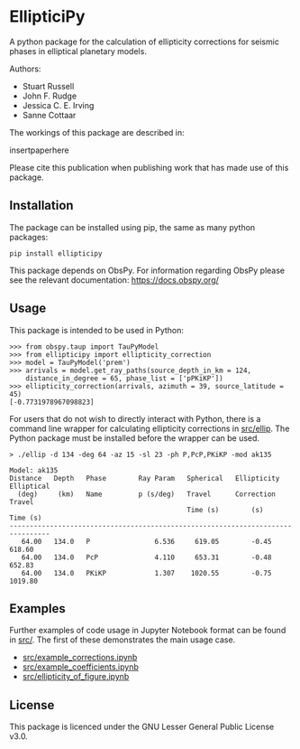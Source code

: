 # EllipticiPy

A python package for the calculation of ellipticity corrections for seismic phases in elliptical planetary models.

Authors:
- Stuart Russell
- John F. Rudge
- Jessica C. E. Irving
- Sanne Cottaar

The workings of this package are described in:

insertpaperhere

Please cite this publication when publishing work that has made use of this package.


## Installation

The package can be installed using pip, the same as many python packages:

```
pip install ellipticipy
```

This package depends on ObsPy. For information regarding ObsPy please see the relevant documentation: https://docs.obspy.org/

## Usage

This package is intended to be used in Python:

```
>>> from obspy.taup import TauPyModel
>>> from ellipticipy import ellipticity_correction
>>> model = TauPyModel('prem')
>>> arrivals = model.get_ray_paths(source_depth_in_km = 124,
    distance_in_degree = 65, phase_list = ['pPKiKP'])
>>> ellipticity_correction(arrivals, azimuth = 39, source_latitude = 45)
[-0.7731978967098823]
```

For users that do not wish to directly interact with Python, there is a command line wrapper for calculating ellipticity corrections in [src/ellip](src/ellip). The Python package must be installed before the wrapper can be used.

```
> ./ellip -d 134 -deg 64 -az 15 -sl 23 -ph P,PcP,PKiKP -mod ak135
    
Model: ak135
Distance   Depth   Phase        Ray Param   Spherical   Ellipticity   Elliptical
  (deg)     (km)   Name         p (s/deg)   Travel      Correction    Travel    
                                            Time (s)        (s)       Time (s)  
--------------------------------------------------------------------------------
   64.00   134.0   P                6.536     619.05        -0.45       618.60
   64.00   134.0   PcP              4.110     653.31        -0.48       652.83
   64.00   134.0   PKiKP            1.307    1020.55        -0.75      1019.80    
```

## Examples

Further examples of code usage in Jupyter Notebook format can be found in [src/](src/). The first of these demonstrates the main usage case.

- [src/example_corrections.ipynb](src/example_corrections.ipynb)
- [src/example_coefficients.ipynb](src/example_coefficients.ipynb)
- [src/ellipticity_of_figure.ipynb](src/ellipticity_of_figure.ipynb)


## License

This package is licenced under the GNU Lesser General Public License v3.0.
